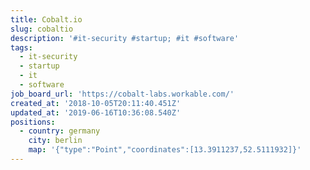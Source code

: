 ```yaml
---
title: Cobalt.io
slug: cobaltio
description: '#it-security #startup; #it #software'
tags:
  - it-security
  - startup
  - it
  - software
job_board_url: 'https://cobalt-labs.workable.com/'
created_at: '2018-10-05T20:11:40.451Z'
updated_at: '2019-06-16T10:36:08.540Z'
positions:
  - country: germany
    city: berlin
    map: '{"type":"Point","coordinates":[13.3911237,52.5111932]}'
---
```

